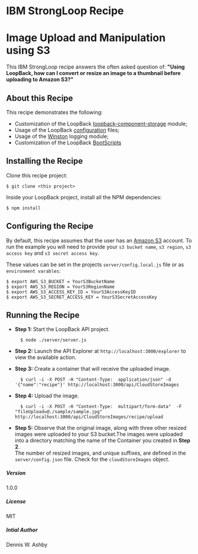 # IBM StrongLoop Recipe 
# Image Upload and Manipulation using S3

This IBM StrongLoop recipe answers the often asked question of:  **"Using LoopBack, how can I convert or resize an image to a thumbnail before uploading to Amazon S3?"**

## About this Recipe

This recipe demonstrates the following:
- Customization of the LoopBack [loopback-component-storage](https://github.com/strongloop/loopback-component-storage) module;
- Usage of the LoopBack [configuration](https://docs.strongloop.com/display/public/LB/Environment-specific+configuration) files;
- Usage of the [Winston](https://github.com/winstonjs/winston) logging module;
- Customization of the LoopBack [BootScripts](https://docs.strongloop.com/display/public/LB/Defining+boot+scripts)

## Installing the Recipe
Clone this recipe project:

    $ git clone <this project>
 
Inside your LoopBack project, install all the NPM dependencies:

    $ npm install 
    
## Configuring the Recipe

By default, this recipe assumes that the user has an [Amazon S3](https://aws.amazon.com/s3/) account.  To run the example you will need to provide your `s3 bucket name`, `s3 region`, `s3 access key` and `s3 secret access key`.

These values can be set in the projects `server/config.local.js` file or as `environment varables`:
    
    $ export AWS_S3_BUCKET = YourS3BucketName
    $ export AWS_S3_REGION = YourS3RegionName
    $ export AWS_S3_ACCESS_KEY_ID = YourS3AccessKeyID
    $ export AWS_S3_SECRET_ACCESS_KEY = YourS3SecretAccessKey

## Running the Recipe

- **Step 1:** Start the LoopBack API project.

        $ node ./server/server.js

- **Step 2:** Launch the API Explorer at `http://localhost:3000/explorer` to view the available action.

- **Step 3:** Create a container that will receive the uploaded image.

        $ curl -i -X POST -H "Content-Type:  application/json" -d '{"name":"recipe"}' http://localhost:3000/api/CloudStoreImages

- **Step 4:** Upload the image.

        $ curl -i -X POST -H "Content-Type:  multipart/form-data"  -F "fileUpload=@./sample/sample.jpg" http://localhost:3000/api/CloudStoreImages/recipe/upload

- **Step 5:** Observe that the original image, along with three other resized images were uploaded to your S3 bucket.The images were uploaded into a directory matching the name of the Container you created in **Step 2**.  
The number of resized images, and unique suffixes, are defined in the `server/config.json` file.  Check for the `cloudStoreImages` object.

##### Version
1.0.0

##### License
MIT

##### Intial Author
Dennis W. Ashby